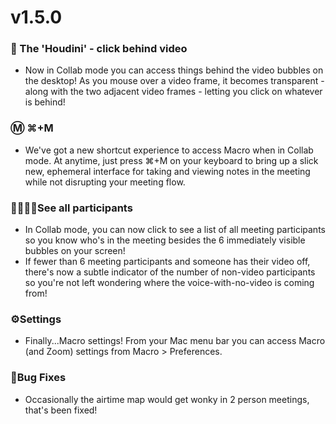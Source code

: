 # v1.5.0

### 👻 The 'Houdini' - click behind video

- Now in Collab mode you can access things behind the video bubbles on the desktop! As you mouse over a video frame, it becomes transparent - along with the two adjacent video frames - letting you click on whatever is behind!

### Ⓜ️ ⌘+M

- We've got a new shortcut experience to access Macro when in Collab mode. At anytime, just press ⌘+M on your keyboard to bring up a slick new, ephemeral interface for taking and viewing notes in the meeting while not disrupting your meeting flow.

### 👨‍👩‍👧‍👦See all participants

- In Collab mode, you can now click to see a list of all meeting participants so you know who's in the meeting besides the 6 immediately visible bubbles on your screen!
- If fewer than 6 meeting participants and someone has their video off, there's now a subtle indicator of the number of non-video participants so you're not left wondering where the voice-with-no-video is coming from!

### ⚙️Settings

- Finally...Macro settings! From your Mac menu bar you can access Macro (and Zoom) settings from Macro > Preferences.

### 🐛Bug Fixes

- Occasionally the airtime map would get wonky in 2 person meetings, that's been fixed!
